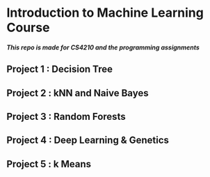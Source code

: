 <h1> Introduction to Machine Learning Course </h1>
<h5> This repo is made for CS4210 and the programming assignments </h5>

<h2> Project 1 : Decision Tree </h2>
<h2> Project 2 : kNN and Naive Bayes </h2>
<h2> Project 3 : Random Forests </h2>
<h2> Project 4 : Deep Learning & Genetics </h2>
<h2> Project 5 : k Means </h2>
